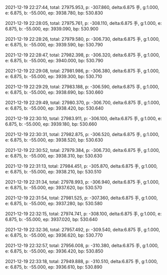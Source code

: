 2021-12-19 22:27:44, total: 27975.953, p: -307.860, delta:6.875 手, g:1.000, e: 6.875, b: -55.000, ep: 3938.780, bp: 530.830

2021-12-19 22:28:05, total: 27975.761, p: -308.110, delta:6.875 手, g:1.000, e: 6.875, b: -55.000, ep: 3939.090, bp: 530.900

2021-12-19 22:28:26, total: 27979.580, p: -306.730, delta:6.875 手, g:1.000, e: 6.875, b: -55.000, ep: 3939.590, bp: 530.790

2021-12-19 22:28:47, total: 27982.398, p: -306.320, delta:6.875 手, g:1.000, e: 6.875, b: -55.000, ep: 3940.000, bp: 530.790

2021-12-19 22:29:08, total: 27981.986, p: -306.380, delta:6.875 手, g:1.000, e: 6.875, b: -55.000, ep: 3939.300, bp: 530.710

2021-12-19 22:29:29, total: 27983.188, p: -306.590, delta:6.875 手, g:1.000, e: 6.875, b: -55.000, ep: 3938.690, bp: 530.660

2021-12-19 22:29:49, total: 27980.370, p: -306.700, delta:6.875 手, g:1.000, e: 6.875, b: -55.000, ep: 3938.420, bp: 530.640

2021-12-19 22:30:10, total: 27983.911, p: -306.100, delta:6.875 手, g:1.000, e: 6.875, b: -55.000, ep: 3939.180, bp: 530.660

2021-12-19 22:30:31, total: 27982.875, p: -306.520, delta:6.875 手, g:1.000, e: 6.875, b: -55.000, ep: 3938.520, bp: 530.630

2021-12-19 22:30:52, total: 27979.384, p: -306.730, delta:6.875 手, g:1.000, e: 6.875, b: -55.000, ep: 3938.310, bp: 530.630

2021-12-19 22:31:13, total: 27984.451, p: -305.870, delta:6.875 手, g:1.000, e: 6.875, b: -55.000, ep: 3938.210, bp: 530.510

2021-12-19 22:31:34, total: 27978.993, p: -306.940, delta:6.875 手, g:1.000, e: 6.875, b: -55.000, ep: 3937.620, bp: 530.570

2021-12-19 22:31:54, total: 27981.525, p: -307.360, delta:6.875 手, g:1.000, e: 6.875, b: -55.000, ep: 3937.280, bp: 530.580

2021-12-19 22:32:15, total: 27974.741, p: -308.100, delta:6.875 手, g:1.000, e: 6.875, b: -55.000, ep: 3937.020, bp: 530.640

2021-12-19 22:32:36, total: 27957.492, p: -309.540, delta:6.875 手, g:1.000, e: 6.875, b: -55.000, ep: 3936.620, bp: 530.770

2021-12-19 22:32:57, total: 27956.008, p: -310.380, delta:6.875 手, g:1.000, e: 6.875, b: -55.000, ep: 3936.420, bp: 530.850

2021-12-19 22:33:18, total: 27949.888, p: -310.510, delta:6.875 手, g:1.000, e: 6.875, b: -55.000, ep: 3936.610, bp: 530.890